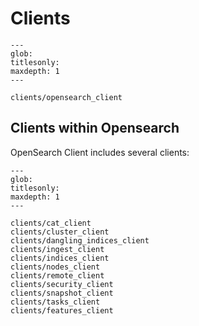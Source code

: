 # Clients

```{toctree}
---
glob:
titlesonly:
maxdepth: 1
---

clients/opensearch_client
```

## Clients within Opensearch

OpenSearch Client includes several clients:

```{toctree}
---
glob:
titlesonly:
maxdepth: 1
---

clients/cat_client
clients/cluster_client
clients/dangling_indices_client
clients/ingest_client
clients/indices_client
clients/nodes_client
clients/remote_client
clients/security_client
clients/snapshot_client
clients/tasks_client
clients/features_client
```
